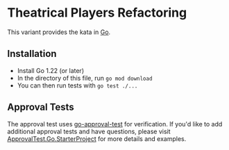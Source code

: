 # Theatrical Players Refactoring

This variant provides the kata in [Go](https://go.dev/).

## Installation

* Install Go 1.22 (or later)
* In the directory of this file, run `go mod download`
* You can then run tests with `go test ./...`

## Approval Tests

The approval test uses [go-approval-test](https://github.com/approvals/go-approval-tests) for verification. If you'd like to add additional  approval tests and have questions, please visit [ApprovalTest.Go.StarterProject](https://github.com/approvals/ApprovalTests.Go.StarterProject) for more details and examples.
